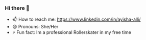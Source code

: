 ### Hi there 👋

<!--
**AyishaAlli/AyishaAlli** is a ✨ _special_ ✨ repository because its `README.md` (this file) appears on your GitHub profile.

Here are some ideas to get you started:
-->
- 📫 How to reach me: https://www.linkedin.com/in/ayisha-alli/
- 😄 Pronouns: She/Her
- ⚡ Fun fact: Im a professional Rollerskater in my free time

